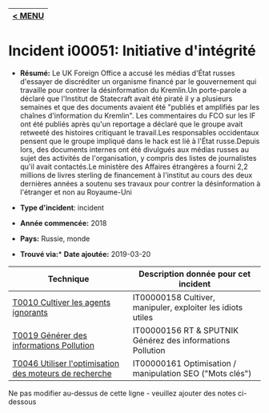 |[< MENU](../README.md)|
|---|
# Incident i00051: Initiative d'intégrité

* **Résumé:** Le UK Foreign Office a accusé les médias d'État russes d'essayer de discréditer un organisme financé par le gouvernement qui travaille pour contrer la désinformation du Kremlin.Un porte-parole a déclaré que l'Institut de Statecraft avait été piraté il y a plusieurs semaines et que des documents avaient été "publiés et amplifiés par les chaînes d'information du Kremlin".
Les commentaires du FCO sur les IF ont été publiés après qu'un reportage a déclaré que le groupe avait retweeté des histoires critiquant le travail.Les responsables occidentaux pensent que le groupe impliqué dans le hack est lié à l'État russe.Depuis lors, des documents internes ont été divulgués aux médias russes au sujet des activités de l'organisation, y compris des listes de journalistes qu'il avait contactés.Le ministère des Affaires étrangères a fourni 2,2 millions de livres sterling de financement à l'institut au cours des deux dernières années a soutenu ses travaux pour contrer la désinformation à l'étranger et non au Royaume-Uni

* **Type d'incident**: incident

* **Année commencée:** 2018

* **Pays:** Russie, monde

* **Trouvé via:*** **Date ajoutée:** 2019-03-20
 

|Technique |Description donnée pour cet incident |
|--------- |------------------------- |
|[T0010 Cultiver les agents ignorants](../../generated_pages/techniques/T0010.md) |IT00000158 Cultiver, manipuler, exploiter les idiots utiles |
|[T0019 Générer des informations Pollution](../../generated_pages/techniques/T0019.md) |IT00000156 RT & SPUTNIK Générez des informations Pollution |
|[T0046 Utiliser l'optimisation des moteurs de recherche](../../generated_pages/techniques/T0046.md) |IT00000161 Optimisation / manipulation SEO ("Mots clés") |


Ne pas modifier au-dessus de cette ligne - veuillez ajouter des notes ci-dessous